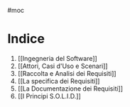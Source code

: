 #moc

# Indice
1. [[Ingegneria del Software]]
2. [[Attori, Casi d'Uso e Scenari]]
3. [[Raccolta e Analisi dei Requisiti]]
4. [[La specifica dei Requisiti]]
5. [[La Documentazione dei Requisiti]]
6. [[I Principi S.O.L.I.D.]]